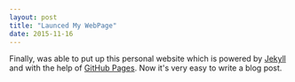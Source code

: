 ```yaml
---
layout: post
title: "Launced My WebPage"
date: 2015-11-16
---
```


Finally, was able to put up this personal website which is powered by [Jekyll](http://jekyllrb.com) and with the help of [GitHub Pages](https://pages.github.com). Now it's very easy to write a blog post.
